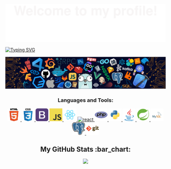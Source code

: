 
![](assets/Bottom_up.svg)

<!--   my-ticker -->    

[![Typing SVG](https://readme-typing-svg.herokuapp.com?color=%2336BCF7&center=true&vCenter=true&width=600&lines=Hi+there+👋,+I+am+Burak+Köse;+Welcome+to+My+Profile!;Over+3+years+of+programming+experience;Always+learning+new+things)]()

<!--   my-header-img -->
![](./assets/header_.png)

<h3 align="center">Languages and Tools:</h3>
<p align="center"> 
<a href="https://www.w3schools.com/html/default.asp" target="_blank"> 
<img src="https://raw.githubusercontent.com/github/explore/80688e429a7d4ef2fca1e82350fe8e3517d3494d/topics/html/html.png" alt="html" width="40" height="40"/>
</a>
<a href="https://www.w3.org/Style/CSS/" target="_blank">
<img src="https://raw.githubusercontent.com/github/explore/80688e429a7d4ef2fca1e82350fe8e3517d3494d/topics/css/css.png" alt="css" width="40" height="40"/>
</a>
<a href="https://getbootstrap.com/" target="_blank">
<img src="https://raw.githubusercontent.com/github/explore/80688e429a7d4ef2fca1e82350fe8e3517d3494d/topics/bootstrap/bootstrap.png" alt="bootstrap" width="40" height="40"/>
</a>
<a href="https://www.javascript.com/" target="_blank">
<img src="https://raw.githubusercontent.com/github/explore/80688e429a7d4ef2fca1e82350fe8e3517d3494d/topics/javascript/javascript.png" alt="javascript" width="40" height="40"/> </a>
<a href="https://reactjs.org/" target="_blank">
<img src="https://raw.githubusercontent.com/github/explore/80688e429a7d4ef2fca1e82350fe8e3517d3494d/topics/react/react.png" alt="react" width="40" height="40"/>
</a>
 <a href="https://www.typescriptlang.org/" target="_blank">
<img src="https://www.datocms-assets.com/48401/1627663113-learn-typescript.png?fit=max&w=900" alt="react" width="40" height="40"/>
</a>
<a href="https://www.php.net/" target="_blank">
<img src="https://raw.githubusercontent.com/github/explore/ccc16358ac4530c6a69b1b80c7223cd2744dea83/topics/php/php.png" alt="php" width="40" height="40"/>
<a href="https://www.python.org/" target="_blank">
<img src="https://raw.githubusercontent.com/github/explore/80688e429a7d4ef2fca1e82350fe8e3517d3494d/topics/python/python.png" alt="php" width="40" height="40"/>
</a>
<a href="https://www.java.com" target="_blank"> <img src="https://raw.githubusercontent.com/devicons/devicon/master/icons/java/java-original.svg" alt="java" width="40" height="40"/>
</a>
<a href="https://spring.io/" target="_blank">
<img src="https://raw.githubusercontent.com/github/explore/80688e429a7d4ef2fca1e82350fe8e3517d3494d/topics/spring-boot/spring-boot.png" alt="spring-boot" width="40" height="40"/>
</a>
<a href="https://www.mysql.com/" target="_blank">
<img src="https://raw.githubusercontent.com/github/explore/80688e429a7d4ef2fca1e82350fe8e3517d3494d/topics/mysql/mysql.png" alt="mysql" width="40" height="40"/>
</a>
<a href="https://www.postgresql.org/" target="_blank">
<img src="https://raw.githubusercontent.com/github/explore/80688e429a7d4ef2fca1e82350fe8e3517d3494d/topics/postgresql/postgresql.png" alt="postgresql" width="40" height="40"/>
</a>
<a href="https://git-scm.com/" target="_blank">
<img src="https://raw.githubusercontent.com/github/explore/80688e429a7d4ef2fca1e82350fe8e3517d3494d/topics/git/git.png" alt="postgresql" width="40" height="40"/>
</a>
</p>
 
<h2 align="center">My GitHub Stats :bar_chart:</h2>
<p align="center">
  <img src="https://github-readme-stats.vercel.app/api/top-langs/?username=burakkose11&layout=compact&theme=tokyonight" height="180">
</p>
<!--
 <img src="https://github-readme-stats.vercel.app/api?username=burakkose11&&layout=compact&theme=tokyonight" height="180">
-->
